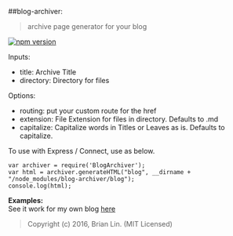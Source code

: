 ##blog-archiver:

> archive page generator for your blog 

[![npm version](https://badge.fury.io/js/blog-archiver.svg)](https://badge.fury.io/js/blog-archiver)

Inputs:
- title: Archive Title
- directory: Directory for files

Options:
- routing: put your custom route for the href
- extension: File Extension for files in directory. Defaults to .md
- capitalize: Capitalize words in Titles or Leaves as is. Defaults to capitalize.

To use with Express / Connect, use as below.

```
var archiver = require('BlogArchiver');
var html = archiver.generateHTML("blog", __dirname + "/node_modules/blog-archiver/blog");
console.log(html);
```

**Examples:**  
See it work for my own blog [here](brianlin.net/blog)


> Copyright (c) 2016, Brian Lin. (MIT Licensed)